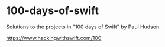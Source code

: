 # 100-days-of-swift

Solutions to the projects in "100 days of Swift" by Paul Hudson

https://www.hackingwithswift.com/100
